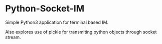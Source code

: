# Python-Socket-IM
Simple Python3 application for terminal based IM.

Also explores use of pickle for transmiting python objects through socket stream.
